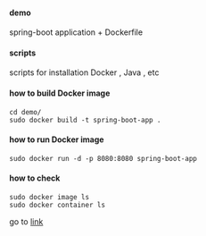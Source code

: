 #### demo 
spring-boot application + Dockerfile

#### scripts 
scripts for installation Docker , Java , etc 

#### how to build Docker image
```
cd demo/
sudo docker build -t spring-boot-app .
```

#### how to run Docker image
```
sudo docker run -d -p 8080:8080 spring-boot-app
```

#### how to check 
```
sudo docker image ls
sudo docker container ls
```

go to [link](http://127.0.0.1:8080/hello)